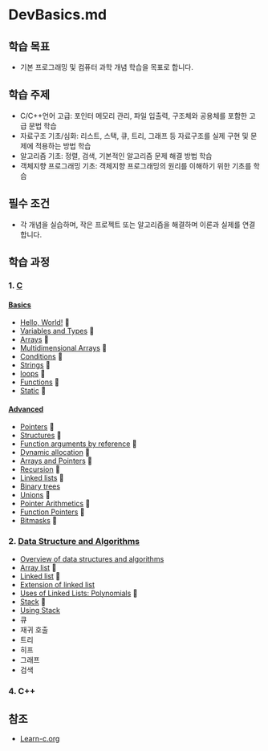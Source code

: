 # DevBasics.md

## 학습 목표
- 기본 프로그래밍 및 컴퓨터 과학 개념 학습을 목표로 합니다.

## 학습 주제
- C/C++언어 고급: 포인터 메모리 관리, 파일 입출력, 구조체와 공용체를 포함한 고급 문법 학습
- 자료구조 기초/심화: 리스트, 스택, 큐, 트리, 그래프 등 자료구조를 실제 구현 및 문제에 적용하는 방법 학습
- 알고리즘 기초: 정렬, 검색, 기본적인 알고리즘 문제 해결 방법 학습
- 객체지향 프로그래밍 기초: 객체지향 프로그래밍의 원리를 이해하기 위한 기초를 학습


## 필수 조건
- 각 개념을 실습하며, 작은 프로젝트 또는 알고리즘을 해결하며 이론과 실제를 연결합니다.

## 학습 과정
### 1. [C](C_language)
#### [Basics](C_language/1_Basics)
- [Hello, World!](C_language/1_Basics/1_Hello_C) 📌 
- [Variables and Types](C_language/1_Basics/2_VariablesNTypes_C) 📌 
- [Arrays](C_language/1_Basics/3_Arrays_C) 📌 
- [Multidimensional Arrays](C_language/1_Basics/4_MultidimensionalArrays_C) 📌 
- [Conditions](C_language/1_Basics/5_Conditions_C) 📌 
- [Strings](C_language/1_Basics/6_Strings_C) 📌 
- [loops](C_language/1_Basics/7_Loops_C) 📌 
- [Functions](C_language/1_Basics/8_Functions_C) 📌 
- [Static](C_language/1_Basics/9_Static_C) 📌 
#### [Advanced](C_language/2_Advanced)
- [Pointers](C_language/2_Advanced/1_Pointers_C) 📌 
- [Structures](C_language/2_Advanced/2_Structures_C) 📌 
- [Function arguments by reference](C_language/2_Advanced/3_Function_arguments_by_reference_C) 📌 
- [Dynamic allocation](C_language/2_Advanced/4_Dynamic_allocation_C) 📌 
- [Arrays and Pointers](C_language/2_Advanced/5_ArrayNPointers_C) 📌 
- [Recursion](C_language/2_Advanced/6_Recursion_C) 📌 
- [Linked lists](C_language/2_Advanced/7_LinkedLists_C) 📌 
- [Binary trees](C_language/2_Advanced/8_Binary_trees_C)
- [Unions](C_language/2_Advanced/9_Unions_C) 📌
- [Pointer Arithmetics](C_language/2_Advanced/10_Pointer_Arithmetics_C) 📌
- [Function Pointers](C_language/2_Advanced/11_Function_Pointers_C) 📌
- [Bitmasks](C_language/2_Advanced/12_Bitmasks) 📌

### 2. [Data Structure and Algorithms](DSNA)
- [Overview of data structures and algorithms](DSNA/Data_structure_Algorithms.md)
- [Array list](DSNA/1_ArrayList) 📌
- [Linked list](DSNA/2_LinkedList) 📌
- [Extension of linked list](DSNA/3_LinkedList_Expansion)
- [Uses of Linked Lists: Polynomials](DSNA/4_LinkedList_Polynomial) 📌
- [Stack](DSNA/5_Stack) 📌
- [Using Stack](DSNA/6_Using_Stack/)
- 큐
- 재귀 호출
- 트리
- 히프
- 그래프
- 검색

### 4. C++

## 참조
* [Learn-c.org](https://www.learn-c.org/)
